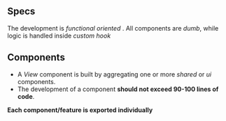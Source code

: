 ## Specs

The development is _functional oriented_ . All components are _dumb_, while logic is handled inside _custom hook_

## Components

- A _View_ component is built by aggregating one or more _shared_ or _ui_ components.
- The development of a component **should not exceed 90-100 lines of code**.

**Each component/feature is exported individually**
